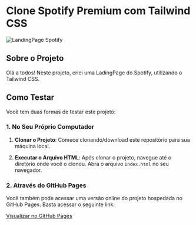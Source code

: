 # Clone Spotify Premium com Tailwind CSS
![LandingPage Spotify](https://i0.wp.com/tracklist.com.br/wp-content/uploads/2021/04/spotify-logo.png?resize=1024%2C512&ssl=1)

## Sobre o Projeto

Olá a todos! Neste projeto, criei uma LadingPage do Spotify, utilizando o Tailwind CSS.

## Como Testar

Você tem duas formas de testar este projeto:

### 1. No Seu Próprio Computador

1. **Clonar o Projeto**: Comece clonando/download este repositório para sua máquina local.

2. **Executar o Arquivo HTML**: Após clonar o projeto, navegue até o diretório onde você o clonou. Abra o arquivo `index.html` no seu navegador.

### 2. Através do GitHub Pages

Você também pode acessar uma versão online do projeto hospedada no GitHub Pages. Basta acessar o seguinte link:

[Visualizar no GitHub Pages](https://ruan-moraes.github.io/TailwindCSS_Spotify-premium/)
